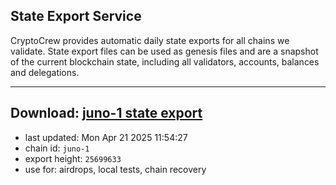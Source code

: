 ## State Export Service
CryptoCrew provides automatic daily state exports for all chains we validate. State export files can be used as genesis files and are a snapshot of the current blockchain state, including all validators, accounts, balances and delegations.

---
**Download: [juno-1 state export](https://dl-eu2.ccvalidators.com/SERVICE/juno/juno-1_export_25699633.json)**
---

- last updated: Mon Apr 21 2025 11:54:27
- chain id: `juno-1`
- export height: `25699633`
- use for: airdrops, local tests, chain recovery
